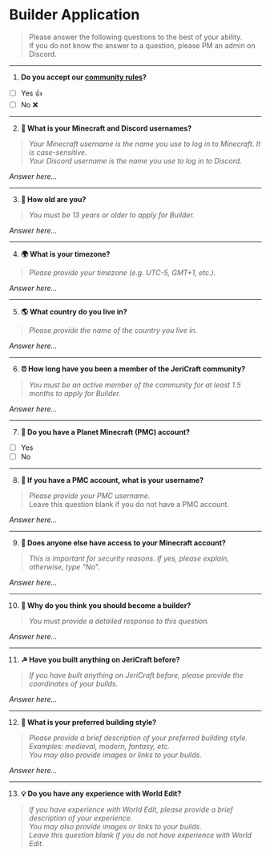 # Builder Application

> Please answer the following questions to the best of your ability.<br>
> If you do not know the answer to a question, please PM an admin on Discord.

---

1. **Do you accept our [community rules](https://discord.com/channels/508458848559038465/758444436551630889)?**

- [ ] Yes 👍
- [ ] No ❌

---

2. **🧑 What is your Minecraft and Discord usernames?**

> *Your Minecraft username is the name you use to log in to Minecraft. It is case-sensitive.<br>*
> *Your Discord username is the name you use to log in to Discord.*

*Answer here...*<br>

---

3. **🧔 How old are you?**

> *You must be 13 years or older to apply for Builder.*

*Answer here...*<br>

---

4. **🌍 What is your timezone?**

> *Please provide your timezone (e.g. UTC-5, GMT+1, etc.).*

*Answer here...*<br>

---

5. **🌎 What country do you live in?**

> *Please provide the name of the country you live in.*

*Answer here...*<br>

---

6. **⏰ How long have you been a member of the JeriCraft community?**

> *You must be an active member of the community for at least 1.5 months to apply for Builder.*

*Answer here...*<br>

---

7. **📰 Do you have a Planet Minecraft (PMC) account?**

- [ ] Yes
- [ ] No

---

8. **📰 If you have a PMC account, what is your username?**

> *Please provide your PMC username.<br>*
> Leave this question blank if you do not have a PMC account.

*Answer here...*<br>

---

9. **👥 Does anyone else have access to your Minecraft account?**

> *This is important for security reasons. If yes, please explain, otherwise, type "No".*

*Answer here...*<br>

---

10. **🗿 Why do you think you should become a builder?**

> *You must provide a detailed response to this question.*

*Answer here...*<br>

---

11. **☭ Have you built anything on JeriCraft before?**

> *If you have built anything on JeriCraft before, please provide the coordinates of your builds.*

*Answer here...*<br>

---

12. **🔨 What is your preferred building style?** 

> *Please provide a brief description of your preferred building style.<br>*
> *Examples: medieval, modern, fantasy, etc.<br>*
> *You may also provide images or links to your builds.*

*Answer here...*<br>

---

13. **💡 Do you have any experience with World Edit?**

> *If you have experience with World Edit, please provide a brief description of your experience.<br>*
> *You may also provide images or links to your builds.<br>*
> *Leave this question blank if you do not have experience with World Edit.*